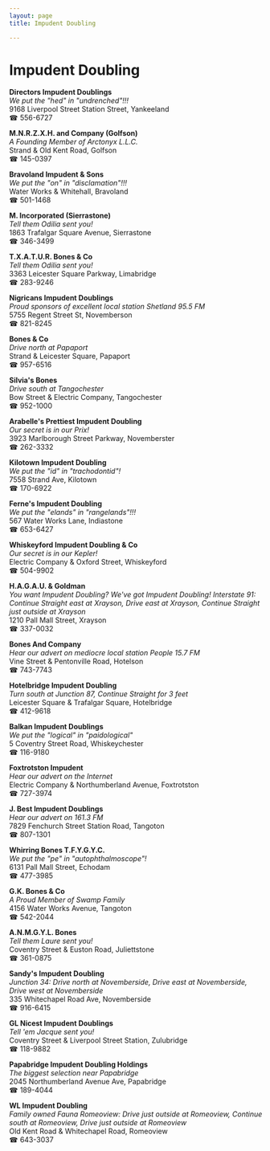 ```yaml
---
layout: page 
title: Impudent Doubling

---
```



# Impudent Doubling


 **Directors Impudent Doublings**  
_We put the "hed" in "undrenched"!!!_  
9168 Liverpool Street Station Street, Yankeeland  
☎ 556-6727

**M.N.R.Z.X.H. and Company (Golfson)**  
_A Founding Member of Arctonyx L.L.C._  
Strand & Old Kent Road, Golfson  
☎ 145-0397

**Bravoland Impudent & Sons**  
_We put the "on" in "disclamation"!!!_  
Water Works & Whitehall, Bravoland  
☎ 501-1468

**M. Incorporated (Sierrastone)**  
_Tell them Odilia sent you!_  
1863 Trafalgar Square Avenue, Sierrastone  
☎ 346-3499

**T.X.A.T.U.R. Bones & Co**  
_Tell them Odilia sent you!_  
3363 Leicester Square Parkway, Limabridge  
☎ 283-9246

**Nigricans Impudent Doublings**  
_Proud sponsors of excellent local station Shetland 95.5 FM_  
5755 Regent Street St, Novemberson  
☎ 821-8245

**Bones & Co**  
_Drive north at Papaport_  
Strand & Leicester Square, Papaport  
☎ 957-6516

**Silvia's Bones**  
_Drive south at Tangochester_  
Bow Street & Electric Company, Tangochester  
☎ 952-1000

**Arabelle's Prettiest Impudent Doubling**  
_Our secret is in our Prix!_  
3923 Marlborough Street Parkway, Novemberster  
☎ 262-3332

**Kilotown Impudent Doubling**  
_We put the "id" in "trachodontid"!_  
7558 Strand Ave, Kilotown  
☎ 170-6922

**Ferne's Impudent Doubling**  
_We put the "elands" in "rangelands"!!!_  
567 Water Works Lane, Indiastone  
☎ 653-6427

**Whiskeyford Impudent Doubling & Co**  
_Our secret is in our Kepler!_  
Electric Company & Oxford Street, Whiskeyford  
☎ 504-9902

**H.A.G.A.U. & Goldman**  
_You want Impudent Doubling? We've got Impudent Doubling! 
Interstate 91: Continue Straight east at Xrayson, Drive east at Xrayson, Continue Straight just outside at Xrayson_  
1210 Pall Mall Street, Xrayson  
☎ 337-0032

**Bones And Company**  
_Hear our advert on mediocre local station People 15.7 FM_  
Vine Street & Pentonville Road, Hotelson  
☎ 743-7743

**Hotelbridge Impudent Doubling**  
_Turn south at Junction 87, Continue Straight for 3 feet_  
Leicester Square & Trafalgar Square, Hotelbridge  
☎ 412-9618

**Balkan Impudent Doublings**  
_We put the "logical" in "paidological"_  
5 Coventry Street Road, Whiskeychester  
☎ 116-9180

**Foxtrotston Impudent**  
_Hear our advert on the Internet_  
Electric Company & Northumberland Avenue, Foxtrotston  
☎ 727-3974

**J. Best Impudent Doublings**  
_Hear our advert on 161.3 FM_  
7829 Fenchurch Street Station Road, Tangoton  
☎ 807-1301

**Whirring Bones T.F.Y.G.Y.C.**  
_We put the "pe" in "autophthalmoscope"!_  
6131 Pall Mall Street, Echodam  
☎ 477-3985

**G.K. Bones & Co**  
_A Proud Member of Swamp Family_  
4156 Water Works Avenue, Tangoton  
☎ 542-2044

**A.N.M.G.Y.L. Bones**  
_Tell them Laure sent you!_  
Coventry Street & Euston Road, Juliettstone  
☎ 361-0875

**Sandy's Impudent Doubling**  
_Junction 34: Drive north at Novemberside, Drive east at Novemberside, Drive west at Novemberside_  
335 Whitechapel Road Ave, Novemberside  
☎ 916-6415

**GL Nicest Impudent Doublings**  
_Tell 'em Jacque sent you!_  
Coventry Street & Liverpool Street Station, Zulubridge  
☎ 118-9882

**Papabridge Impudent Doubling Holdings**  
_The biggest selection near Papabridge_  
2045 Northumberland Avenue Ave, Papabridge  
☎ 189-4044

**WL Impudent Doubling**  
_Family owned Fauna 
Romeoview: Drive just outside at Romeoview, Continue south at Romeoview, Drive just outside at Romeoview_  
Old Kent Road & Whitechapel Road, Romeoview  
☎ 643-3037


